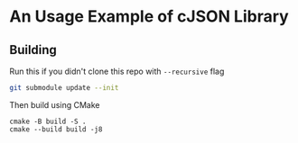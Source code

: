 # An Usage Example of cJSON Library

## Building

Run this if you didn't clone this repo with `--recursive` flag
```sh
git submodule update --init
```

Then build using CMake

```
cmake -B build -S .
cmake --build build -j8
```